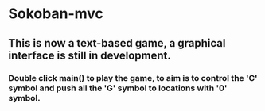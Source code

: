 # Sokoban-mvc

## This is now a text-based game, a graphical interface is still in development.
### Double click main() to play the game, to aim is to control the 'C' symbol and push all the 'G' symbol to locations with '0' symbol.
